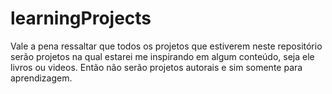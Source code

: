 # learningProjects

Vale a pena ressaltar que todos os projetos que estiverem neste repositório serão projetos na qual estarei me inspirando em algum conteúdo, seja ele livros ou videos. Então não serão projetos autorais e sim somente para aprendizagem.
